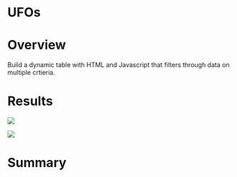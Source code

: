 # UFOs

# Overview
Build a dynamic table with HTML and Javascript that filters through data on multiple crtieria. 

# Results

![](/ufo_header.png)


![](/filters.png)

# Summary


